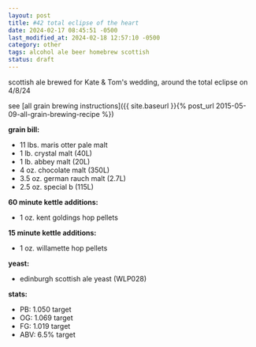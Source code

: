 ```yaml
---
layout: post
title: #42 total eclipse of the heart
date: 2024-02-17 08:45:51 -0500
last_modified_at: 2024-02-18 12:57:10 -0500
category: other
tags: alcohol ale beer homebrew scottish
status: draft
---
```


scottish ale brewed for Kate & Tom's wedding, around the total eclipse on 4/8/24

see [all grain brewing instructions]({{ site.baseurl }}{% post_url 2015-05-09-all-grain-brewing-recipe %})

**grain bill:**

* 11 lbs. maris otter pale malt
* 1 lb. crystal malt (40L)
* 1 lb. abbey malt (20L)
* 4 oz. chocolate malt (350L)
* 3.5 oz. german rauch malt (2.7L)
* 2.5 oz. special b (115L)

**60 minute kettle additions:**

* 1 oz. kent goldings hop pellets

**15 minute kettle additions:**

* 1 oz. willamette hop pellets

**yeast:**

* edinburgh scottish ale yeast (WLP028)

**stats:**

* PB: 1.050 target
* OG: 1.069 target
* FG: 1.019 target
* ABV: 6.5% target

